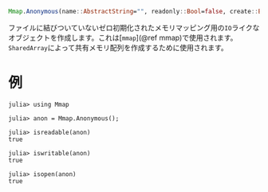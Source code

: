 ```julia
Mmap.Anonymous(name::AbstractString="", readonly::Bool=false, create::Bool=true)
```

ファイルに結びついていないゼロ初期化されたメモリマッピング用の`IO`ライクなオブジェクトを作成します。これは[`mmap`](@ref mmap)で使用されます。`SharedArray`によって共有メモリ配列を作成するために使用されます。

# 例

```jldoctest
julia> using Mmap

julia> anon = Mmap.Anonymous();

julia> isreadable(anon)
true

julia> iswritable(anon)
true

julia> isopen(anon)
true
```
